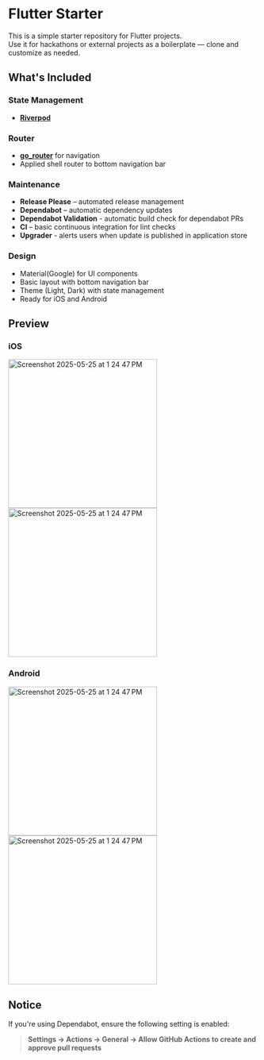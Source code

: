 # Flutter Starter

This is a simple starter repository for Flutter projects.  
Use it for hackathons or external projects as a boilerplate — clone and customize as needed.

## What's Included

### State Management

- [**Riverpod**](https://riverpod.dev/)

### Router

- [**go_router**](https://pub.dev/packages/go_router) for navigation
- Applied shell router to bottom navigation bar

### Maintenance

- **Release Please** – automated release management
- **Dependabot** – automatic dependency updates
- **Dependabot Validation** - automatic build check for dependabot PRs
- **CI** – basic continuous integration for lint checks
- **Upgrader** - alerts users when update is published in application store

### Design

- Material(Google) for UI components
- Basic layout with bottom navigation bar
- Theme (Light, Dark) with state management
- Ready for iOS and Android

## Preview

<!-- markdownlint-disable MD033 -->

### iOS

<img width="300" alt="Screenshot 2025-05-25 at 1 24 47 PM" src="https://github.com/user-attachments/assets/d038ce8b-a4e7-4956-88d9-a15d2c5fc828" />

<img width="300" alt="Screenshot 2025-05-25 at 1 24 47 PM" src="https://github.com/user-attachments/assets/7c4ebf02-407f-4b08-9d6a-460720fa2306" />

### Android

<img width="300" alt="Screenshot 2025-05-25 at 1 24 47 PM" src="https://github.com/user-attachments/assets/36dca49c-e37f-432f-b93d-461fad5a6ae7" />

<img width="300" alt="Screenshot 2025-05-25 at 1 24 47 PM" src="https://github.com/user-attachments/assets/e1a16afc-9289-4240-b05b-6086ebfb73b8" />

## Notice

If you're using Dependabot, ensure the following setting is enabled:

> **Settings → Actions → General → Allow GitHub Actions to create and approve pull requests**
